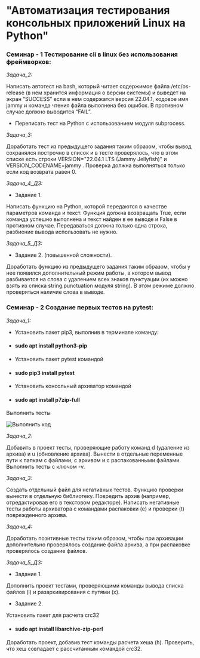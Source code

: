 # "Автоматизация тестирования консольных приложений Linux на Python"
### Семинар - 1 Тестирование cli в linux без использования фреймворков:

*Задача_2:*

Написать автотест на bash, который читает содержимое файла
/etc/os-release (в нем хранится информация о версии системы)
и выведет на экран “SUCCESS” если в нем содержатся версия
22.04.1, кодовое имя jammy и команда чтения файла выполнена
без ошибок. В противном случае должно выводится “FAIL”.
- Переписать тест на Python c использованием модуля subprocess.

*Задача_3:*

Доработать тест из предыдущего задания таким образом,
чтобы вывод сохранялся построчно в список и в тесте проверялось,
что в этом списке есть строки VERSION="22.04.1 LTS (Jammy
Jellyfish)" и VERSION_CODENAME=jammy . Проверка должна
выполняться только если код возврата равен 0.

*Задача_4_ДЗ:*

- Задание 1.

Написать функцию на Python, которой передаются в качестве параметров команда и текст.
Функция должна возвращать True, если команда успешно выполнена и текст найден в ее выводе
и False в противном случае. Передаваться должна только одна строка, разбиение вывода
использовать не нужно.

*Задача_5_ДЗ:*

- Задание 2. (повышенной сложности).

Доработать функцию из предыдущего задания таким образом,
чтобы у нее появился дополнительный режим работы, в котором вывод разбивается на слова
с удалением всех знаков пунктуации (их можно взять из списка string.punctuation модуля string).
В этом режиме должно проверяться наличие слова в выводе.

### Семинар - 2 Создание первых тестов на pytest:

*Задача_1:*

- Установить пакет pip3, выполнив в терминале команду:
- #### sudo apt install python3-pip
- Установить пакет pytest командой
- #### sudo pip3 install pytest
- Установить консольный архиватор командой
- #### sudo apt install p7zip-full


Выполнить тесты

![Выполнить код](Screenshot_code_1.png "Выполнить код")



*Задача_2:*

Добавить в проект тесты, проверяющие работу команд
d (удаление из архива) и u (обновление архива).
Вынести в отдельные переменные пути к папкам с файлами, с архивом
и с распакованными файлами. Выполнить тесты с ключом -v.

*Задача_3:*

Создать отдельный файл для негативных тестов. Функцию
проверки вынести в отдельную библиотеку. Повредить архив
(например, отредактировав его в текстовом редакторе).
Написать негативные тесты работы архиватора с командами
распаковки (e) и проверки (t) поврежденного архива.

*Задача_4:*

Доработать позитивные тесты таким образом, чтобы при архивации дополнительно
проверялось создание файла архива, а при распаковке проверялось создание файлов.

*Задача_5_ДЗ:*

- Задание 1.

Дополнить проект тестами, проверяющими команды вывода списка файлов (l)
и разархивирования с путями (x).
- Задание 2.

Установить пакет для расчета crc32
- #### sudo apt install libarchive-zip-perl
Доработать проект, добавив тест команды расчета хеша (h). Проверить, что хеш
совпадает с рассчитанным командой crc32.
